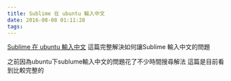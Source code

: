 ```yaml
---
title: Sublime 在 ubuntu 輸入中文
date: 2016-08-08 01:11:28
tags:
---
```


[Sublime 在 ubuntu 輸入中文](http://www.jianshu.com/p/bf05fb3a4709) 這篇完整解決如何讓Sublime 輸入中文的問題

之前因為ubuntu下sublume輸入中文的問題花了不少時間搜尋解法
這篇是目前看到比較完整的

<!--more-->